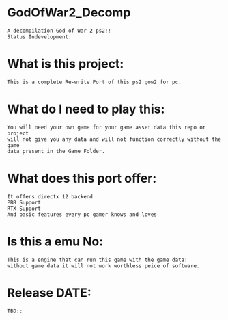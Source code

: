 # GodOfWar2_Decomp
    A decompilation God of War 2 ps2!!
    Status Indevelopment:

# What is this project:

    This is a complete Re-write Port of this ps2 gow2 for pc.
    
    
# What do I need to play this:

    You will need your own game for your game asset data this repo or project
    will not give you any data and will not function correctly without the game
    data present in the Game Folder.
    
# What does this port offer:

    It offers directx 12 backend
    PBR Support
    RTX Support
    And basic features every pc gamer knows and loves
    
# Is this a emu No:

    This is a engine that can run this game with the game data:
    without game data it will not work worthless peice of software.
    
# Release DATE: 

    TBD::

